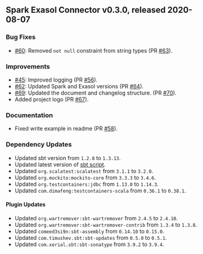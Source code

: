 ## Spark Exasol Connector v0.3.0, released 2020-08-07

### Bug Fixes

* [#60](https://github.com/exasol/spark-exasol-connector/issues/60): Removed
  `not null` constraint from string types (PR
  [#63](https://github.com/exasol/spark-exasol-connector/pull/63)).

### Improvements

* [#45](https://github.com/exasol/spark-exasol-connector/issues/45): Improved
  logging (PR [#56](https://github.com/exasol/spark-exasol-connector/pull/56)).
* [#62](https://github.com/exasol/spark-exasol-connector/issues/62): Updated
  Spark and Exasol versions (PR
  [#64](https://github.com/exasol/spark-exasol-connector/pull/64)).
* [#69](https://github.com/exasol/spark-exasol-connector/issues/69): Updated the
  document and changelog structure. (PR
  [#70](https://github.com/exasol/spark-exasol-connector/pull/70)).
* Added project logo (PR
  [#67](https://github.com/exasol/spark-exasol-connector/pull/67)).

### Documentation

* Fixed write example in readme (PR
  [#58](https://github.com/exasol/spark-exasol-connector/pull/58)).

### Dependency Updates

* Updated sbt version from `1.2.8` to `1.3.13`.
* Updated latest version of [sbt script](https://github.com/paulp/sbt-extras).
* Updated ``org.scalatest:scalatest`` from `3.1.1` to `3.2.0`.
* Updated ``org.mockito:mockito-core`` from `3.3.3` to `3.4.6`.
* Updated ``org.testcontainers:jdbc`` from `1.13.0` to `1.14.3`.
* Updated ``com.dimafeng:testcontainers-scala`` from `0.36.1` to `0.38.1`.

#### Plugin Updates

* Updated ``org.wartremover:sbt-wartremover`` from `2.4.5` to `2.4.10`.
* Updated ``org.wartremover:sbt-wartremover-contrib`` from `1.3.4` to `1.3.8`.
* Updated ``comeed3si9n:sbt-assembly`` from `0.14.10` to `0.15.0`.
* Updated ``com.timushev.sbt:sbt-updates`` from `0.5.0` to `0.5.1`.
* Updated ``com.xerial.sbt:sbt-sonatype`` from `3.9.2` to `3.9.4`.
